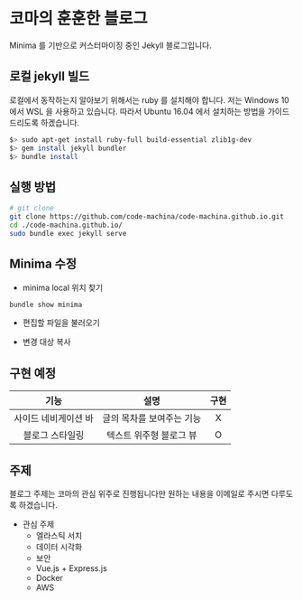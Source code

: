 # 코마의 훈훈한 블로그

Minima 를 기반으로 커스터마이징 중인 Jekyll 블로그입니다.

## 로컬 jekyll 빌드

로컬에서 동작하는지 알아보기 위해서는 ruby 를 설치해야 합니다. 저는 Windows 10 에서 WSL 을 사용하고 있습니다. 따라서 Ubuntu 16.04 에서 설치하는 방법을 가이드 드리도록 하겠습니다.

```bash
$> sudo apt-get install ruby-full build-essential zlib1g-dev
$> gem install jekyll bundler
$> bundle install
```

## 실행 방법

```bash
# git clone
git clone https://github.com/code-machina/code-machina.github.io.git
cd ./code-machina.github.io/
sudo bundle exec jekyll serve
```

## Minima 수정

- minima local 위치 찾기

```bash
bundle show minima
```

- 편집할 파일을 불러오기


- 변경 대상 복사


## 구현 예정

|기능|설명|구현|
|:---:|:---:|:---:|
|사이드 네비게이션 바| 글의 목차를 보여주는 기능| X |
|블로그 스타일링| 텍스트 위주형 블로그 뷰 | O |

## 주제

블로그 주제는 코마의 관심 위주로 진행됩니다만 원하는 내용을 이메일로 주시면 다루도록 하겠습니다.

- 관심 주제
  - 엘라스틱 서치
  - 데이터 시각화
  - 보안
  - Vue.js + Express.js
  - Docker
  - AWS